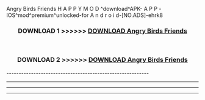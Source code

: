  Angry Birds Friends  H A P P Y M O D ^download^APK- A P P -IOS^mod^premium^unlocked-for A n d r o i d-[NO.ADS]-ehrk8



<div align="center">

<h3>DOWNLOAD 1 >>>>>> <a href="https://en-mod.web.app/?en= Angry Birds Friends ">DOWNLOAD Angry Birds Friends  </a></h3><br>

<h3>DOWNLOAD 2 >>>>>> <a href="https://en-mod.web.app/?en= Angry Birds Friends ">DOWNLOAD Angry Birds Friends  </a></h3>

</div>
----------------------------------------------------------

----------------------------------------------------------

----------------------------------------------------------

----------------------------------------------------------



